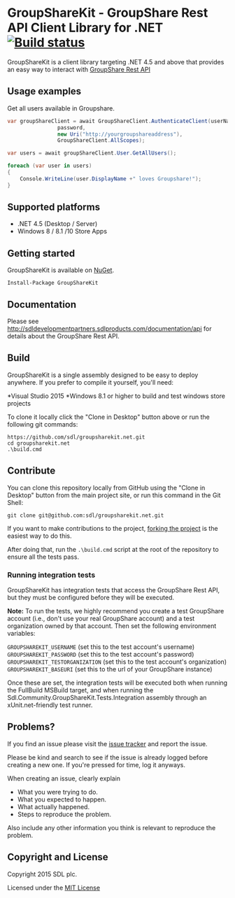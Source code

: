 # GroupShareKit - GroupShare Rest API Client Library for .NET [![Build status](https://ci.appveyor.com/api/projects/status/7ckqg155ap8rknls?svg=true)](https://ci.appveyor.com/project/cromica/groupsharekit-net)

GroupShareKit is a client library targeting .NET 4.5 and above that provides an easy way to interact with [GroupShare Rest API](http://sdldevelopmentpartners.sdlproducts.com/documentation/api)

## Usage examples

Get all users available in Groupshare.

```c#
var groupShareClient = await GroupShareClient.AuthenticateClient(userName,
                password,
                new Uri("http://yourgroupshareaddress"),
                GroupShareClient.AllScopes);

var users = await groupShareClient.User.GetAllUsers();

foreach (var user in users)
{
    Console.WriteLine(user.DisplayName +" loves Groupshare!");
}
```
## Supported platforms

* .NET 4.5 (Desktop / Server)
* Windows 8 / 8.1 /10 Store Apps

## Getting started

GroupShareKit is available on [NuGet](https://www.nuget.org/packages/GroupShareKit/).

```
Install-Package GroupShareKit
```

## Documentation

Please see http://sdldevelopmentpartners.sdlproducts.com/documentation/api for details about the GroupShare Rest API.

## Build

GroupShareKit is a single assembly designed to be easy to deploy anywhere. If you prefer to compile it yourself, you'll need:

*Visual Studio 2015
*Windows 8.1 or higher to build and test windows store projects

To clone it locally click the "Clone in Desktop" button above or run the following git commands:

```
https://github.com/sdl/groupsharekit.net.git
cd groupsharekit.net
.\build.cmd
```
## Contribute

You can clone this repository locally from GitHub using the "Clone in Desktop" 
button from the main project site, or run this command in the Git Shell:

`git clone git@github.com:sdl/groupsharekit.net.git`

If you want to make contributions to the project, 
[forking the project](https://help.github.com/articles/fork-a-repo) is the 
easiest way to do this. 

After doing that, run the `.\build.cmd` script at the root of the repository 
to ensure all the tests pass.

### Running integration tests

GroupShareKit has integration tests that access the GroupShare Rest API, but they must be 
configured before they will be executed.

**Note:** To run the tests, we highly recommend you create a test GroupShare
account (i.e., don't use your real GroupShare account) and a test organization
owned by that account. Then set the following environment variables:

`GROUPSHAREKIT_USERNAME` (set this to the test account's username)
`GROUPSHAREKIT_PASSWORD` (set this to the test account's password)
`GROUPSHAREKIT_TESTORGANIZATION` (set this to the test account's organization)
`GROUPSHAREKIT_BASEURI` (set this to the url of your GroupShare instance)

Once these are set, the integration tests will be executed both when 
running the FullBuild MSBuild target, and when running the 
Sdl.Community.GroupShareKit.Tests.Integration assembly through an xUnit.net-friendly test runner.

## Problems?

If you find an issue please visit the [issue tracker](https://github.com/sdl/groupsharekit.net/issues) and report the issue. 

Please be kind and search to see if the issue is already logged before creating
a new one. If you're pressed for time, log it anyways.

When creating an issue, clearly explain

* What you were trying to do.
* What you expected to happen.
* What actually happened.
* Steps to reproduce the problem.

Also include any other information you think is relevant to reproduce the 
problem.

## Copyright and License

Copyright 2015 SDL plc.

Licensed under the [MIT License](https://github.com/sdl/groupsharekit.net/blob/master/LICENSE)
